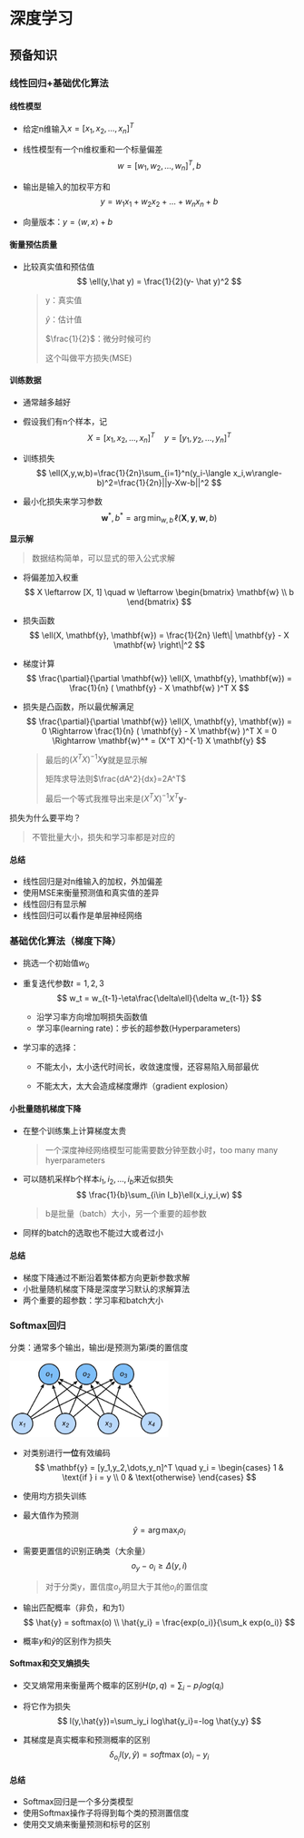 # 深度学习

## 预备知识

### 线性回归+基础优化算法

#### 线性模型

- 给定n维输入$x = [x_1,x_2,\dots,x_n]^T$

- 线性模型有一个n维权重和一个标量偏差
  $$
  w = [w_1,w_2,\dots,w_n]^T,b
  $$

- 输出是输入的加权平方和
  $$
  y=w_1x_1+w_2x_2+\dots+w_nx_n+b
  $$

- 向量版本：$y=\langle w,x\rangle+b$

#### 衡量预估质量

- 比较真实值和预估值
  $$
  \ell(y,\hat y) = \frac{1}{2}(y- \hat y)^2
  $$

  > y：真实值
  >
  > $\hat y$：估计值
  >
  > $\frac{1}{2}$：微分时候可约
  >
  > 这个叫做平方损失(MSE)

#### 训练数据

- 通常越多越好

- 假设我们有n个样本，记
  $$
  X = [x_1,x_2,\dots,x_n]^T \quad y = [y_1,y_2,\dots,y_n]^T  
  $$

- 训练损失
  $$
  \ell(X,y,w,b)=\frac{1}{2n}\sum_{i=1}^n(y_i-\langle x_i,w\rangle-b)^2=\frac{1}{2n}||y-Xw-b||^2
  $$

- 最小化损失来学习参数
  $$
  \mathbf{w}^*, b^* = \arg \min_{w, b} \, \ell(\mathbf{X}, \mathbf{y}, \mathbf{w}, b)
  $$
  

**显示解**

> 数据结构简单，可以显式的带入公式求解

- 将偏差加入权重
  $$
  X \leftarrow [X, 1] \quad w \leftarrow \begin{bmatrix} \mathbf{w} \\ b \end{bmatrix} 
  $$
  
- 损失函数  
  $$
  \ell(X, \mathbf{y}, \mathbf{w}) = \frac{1}{2n} \left\| \mathbf{y} - X \mathbf{w} \right\|^2
  $$

- 梯度计算
  $$
  \frac{\partial}{\partial \mathbf{w}} \ell(X, \mathbf{y}, \mathbf{w}) = \frac{1}{n} ( \mathbf{y} - X \mathbf{w} )^T X
  $$

- 损失是凸函数，所以最优解满足  
  $$
  \frac{\partial}{\partial \mathbf{w}} \ell(X, \mathbf{y}, \mathbf{w}) = 0
  \Rightarrow \frac{1}{n} ( \mathbf{y} - X \mathbf{w} )^T X = 0
  \Rightarrow \mathbf{w}^* = (X^T X)^{-1} X \mathbf{y}
  $$
  
  > 最后的$(X^T X)^{-1} X \mathbf{y}$就是显示解
  >
  > 矩阵求导法则$\frac{dA^2}{dx}=2A^T$
  >
  > 最后一个等式我推导出来是$(X^T X)^{-1} X^T \mathbf{y}$- 

损失为什么要平均？

> 不管批量大小，损失和学习率都是对应的

#### 总结

- 线性回归是对n维输入的加权，外加偏差
- 使用MSE来衡量预测值和真实值的差异
- 线性回归有显示解
- 线性回归可以看作是单层神经网络

### 基础优化算法（梯度下降）

- 挑选一个初始值$w_0$

- 重复迭代参数$t=1,2,3$
  $$
  w_t = w_{t-1}-\eta\frac{\delta\ell}{\delta w_{t-1}}
  $$

  - 沿学习率方向增加啊损失函数值
  - 学习率(learning rate)：步长的超参数(Hyperparameters)

- 学习率的选择：

  - 不能太小，太小迭代时间长，收敛速度慢，还容易陷入局部最优

  - 不能太大，太大会造成梯度爆炸（gradient explosion）

#### 小批量随机梯度下降

- 在整个训练集上计算梯度太贵

  > 一个深度神经网络模型可能需要数分钟至数小时，too many many hyerparameters

- 可以随机采样b个样本$i_1,i_2,\dots,i_b$来近似损失
  $$
  \frac{1}{b}\sum_{i\in I_b}\ell(x_i,y_i,w)
  $$

  > b是批量（batch）大小，另一个重要的超参数

- 同样的batch的选取也不能过大或者过小

#### 总结

- 梯度下降通过不断沿着繁体都方向更新参数求解
- 小批量随机梯度下降是深度学习默认的求解算法
- 两个重要的超参数：学习率和batch大小

### Softmax回归

分类：通常多个输出，输出$i$是预测为第$i$类的置信度



<img src="image/image-20241112174954985.png" alt="image-20241112174954985" style="zoom:40%;" />

- 对类别进行**一位**有效编码
  $$
  \mathbf{y} = [y_1,y_2,\dots,y_n]^T \quad y_i = \begin{cases} 
        1 & \text{if } i = y \\ 
        0 & \text{otherwise} 
     \end{cases}
  $$

- 使用均方损失训练

- 最大值作为预测
  $$
  \hat{y} = \arg \max_{i}o_i
  $$

- 需要更置信的识别正确类（大余量）
  $$
  o_y - o_i \geq \Delta(y,i)
  $$

  > 对于分类y，置信度$o_y$明显大于其他$o_i$的置信度

- 输出匹配概率（非负，和为1）
  $$
  \hat{y} = softmax(o) \\
  \hat{y_i} = \frac{exp(o_i)}{\sum_k exp(o_i)}
  $$

- 概率$y$和$\hat{y}$的区别作为损失

#### Softmax和交叉熵损失

- 交叉熵常用来衡量两个概率的区别$H(p,q)=\sum_i-p_ilog(q_i)$

- 将它作为损失
  $$
  l(y,\hat{y})=\sum_iy_i log\hat{y_i}=-log \hat{y_y}
  $$

- 其梯度是真实概率和预测概率的区别
  $$
  \delta_{o_i}l(y,\hat{y})=soft\max(o)_i-y_i
  $$

#### 总结

- Softmax回归是一个多分类模型
- 使用Softmax操作子将得到每个类的预测置信度
- 使用交叉熵来衡量预测和标号的区别